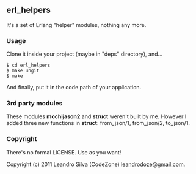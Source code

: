 ## erl_helpers

It's a set of Erlang "helper" modules, nothing any more.

### Usage

Clone it inside your project (maybe in "deps" directory), and...

    $ cd erl_helpers
    $ make ungit
    $ make

And finally, put it in the code path of your application.

### 3rd party modules

These modules __mochijason2__ and __struct__ weren't built by me. However I added three new functions in __struct__: from_json/1, from_json/2, to_json/1.

### Copyright

There's no formal LICENSE. Use as you want!

Copyright (c) 2011 Leandro Silva (CodeZone) <leandrodoze@gmail.com>.
